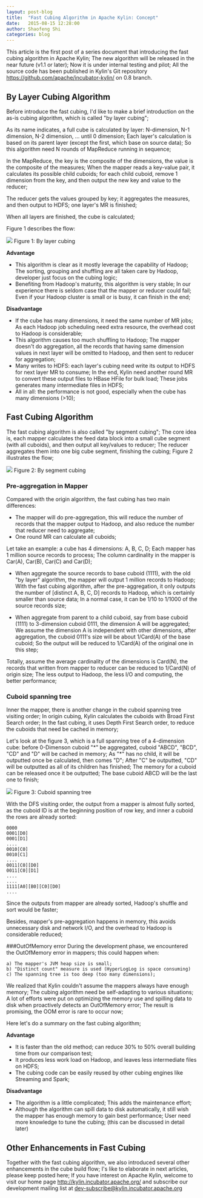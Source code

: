 ```yaml
---
layout: post-blog
title:  "Fast Cubing Algorithm in Apache Kylin: Concept"
date:   2015-08-15 12:28:00
author: Shaofeng Shi
categories: blog
---
```


This article is the first post of a series document that introducing the fast cubing algorithm in Apache Kylin; The new algorithm will be released in the near future (v1.1 or later); Now it is under internal testing and pilot; All the source code has been published in Kylin's Git repository <https://github.com/apache/incubator-kylin/> on 0.8 branch. 


## By Layer Cubing Algorithm
Before introduce the fast cubing, I'd like to make a brief introduction on the as-is cubing algorithm, which is called "by layer cubing"; 

As its name indicates, a full cube is calculated by layer: N-dimension, N-1 dimension, N-2 dimension, ... until 0 dimension; Each layer's calculation is based on its parent layer (except the first, which base on source data); So this algorithm need N rounds of MapReduce running in sequence;

In the MapReduce, the key is the composite of the dimensions, the value is the composite of the measures; When the mapper reads a key-value pair, it calculates its possible child cuboids; for each child cuboid, remove 1 dimension from the key, and then output the new key and value to the reducer; 

The reducer gets the values grouped by key; it aggregates the measures, and then output to HDFS; one layer's MR is finished;

When all layers are finished, the cube is calculated;

Figure 1 describes the flow:

![]( /images/blog/by-layer-cubing.png)
Figure 1: By layer cubing


**Advantage**

* This algorithm is clear as it mostly leverage the capability of Hadoop; The sorting, grouping and shuffling are all taken care by Hadoop, developer just focus on the cubing logic;
* Benefiting from Hadoop's maturity, this algorithm is very stable; In our experience there is seldom case that the mapper or reducer could fail; Even if your Hadoop cluster is small or is busy, it can finish in the end;


**Disadvantage**

* If the cube has many dimensions, it need the same number of MR jobs; As each Hadoop job scheduling need extra resource, the overhead cost to Hadoop is considerable; 
* This algorithm causes too much shuffling to Hadoop; The mapper doesn't do aggregation, all the records that having same dimension values in next layer will be omitted to Hadoop, and then sent to reducer for aggregation;
* Many writes to HDFS: each layer's cubing need write its output to HDFS for next layer MR to consume; In the end, Kylin need another round MR to convert these output files to HBase HFile for bulk load; These jobs generates many intermediate files in HDFS;
* All in all: the performance is not good, especially when the cube has many dimensions (>10); 



## Fast Cubing Algorithm
The fast cubing algorithm is also called "by segment cubing"; The core idea is, each mapper calculates the feed data block into a small cube segment (with all cuboids), and then output all key/values to reducer; The reducer aggregates them into one big cube segment, finishing the cubing; Figure 2 illustrates the flow;


![]( /images/blog/by-segment-cubing.png)
Figure 2: By segment cubing

### Pre-aggregation in Mapper
Compared with the origin algorithm, the fast cubing has two main differences:

* The mapper will do pre-aggregation, this will reduce the number of records that the mapper output to Hadoop, and also reduce the number that reducer need to aggregate;
* One round MR can calculate all cuboids; 

Let take an example: a cube has 4 dimensions: A, B, C, D; Each mapper has 1 million source records to process; The column cardinality in the mapper is Car(A), Car(B), Car(C) and Car(D); 

* When aggregate the source records to base cuboid (1111), with the old "by layer" algorithm, the mapper will output 1 million records to Hadoop; With the fast cubing algorithm, after the pre-aggregation, it only outputs the number of [distinct A, B, C, D] records to Hadoop, which is certainly smaller than source data; In a normal case, it can be 1/10 to 1/1000 of the source records size;

* When aggregate from parent to a child cuboid, say from base cuboid (1111) to 3-dimension cuboid 0111, the dimension A will be aggregated; We assume the dimension A is independent with other dimensions, after aggregation, the cuboid 0111's size will be about 1/Card(A) of the base cuboid; So the output will be reduced to 1/Card(A) of the original one in this step; 

Totally, assume the average cardinality of the dimensions is Card(N), the records that written from mapper to reducer can be reduced to 1/Card(N) of origin size; The less output to Hadoop, the less I/O and computing, the better performance;

### Cuboid spanning tree
Inner the mapper, there is another change in the cuboid spanning tree visiting order; In origin cubing, Kylin calculates the cuboids with Broad First Search order; In the fast cubing, it uses Depth First Search order, to reduce the cuboids that need be cached in memory; 

Let's look at the figure 3, which is a full spanning tree of a 4-dimension cube: before 0-Dimenson cuboid "\*" be aggregated, cuboid "ABCD", "BCD", "CD" and "D" will be cached in memory; As "\*" has no child, it will be outputted once be calculated, then comes "D"; After "C" be outputted, "CD" will be outputted as all of its children has finished; The memory for a cuboid can be released once it be outputted; The base cuboid ABCD will be the last one to finish; 

![]( /images/blog/cube-spanning-tree.png)
Figure 3: Cuboid spanning tree

With the DFS visiting order, the output from a mapper is almost fully sorted, as the cuboid ID is at the beginning position of row key, and inner a cuboid the rows are already sorted:

```
0000
0001[D0]
0001[D1]
....
0010[C0]
0010[C1]
....
0011[C0][D0]
0011[C0][D1]
....
....
1111[A0][B0][C0][D0]
....
```
Since the outputs from mapper are already sorted, Hadoop's shuffle and sort would be faster;  

Besides, mapper's pre-aggregation happens in memory, this avoids unnecessary disk and network I/O, and the overhead to Hadoop is considerable reduced; 

###OutOfMemory error
During the development phase, we encountered the OutOfMemory error in mappers; this could happen when: 

	a) The mapper's JVM heap size is small;
	b) "Distinct count" measure is used (HyperLogLog is space consuming) 
	c) The spanning tree is too deep (too many dimensions);

We realized that Kylin couldn't assume the mappers always have enough memory; The cubing algorithm need be self-adapting to various situations; A lot of efforts were put on optimizing the memory use and spilling data to disk when proactively detects an OutOfMemory error; The result is promising, the OOM error is rare to occur now;

Here let's do a summary on the fast cubing algorithm;

**Advantage**

* It is faster than the old method; can reduce 30% to 50% overall building time from our comparison test; 
* It produces less work load on Hadoop, and leaves less intermediate files on HDFS;
* The cubing code can be easily reused by other cubing engines like Streaming and Spark;

**Disadvantage**

* The algorithm is a little complicated; This adds the maintenance effort;
* Although the algorithm can spill data to disk automatically, it still wish the mapper has enough memory to gain best performance; User need more knowledge to tune the cubing; (this can be discussed in detail later)

## Other Enhancements in Fast Cubing

Together with the fast cubing algorithm, we also introduced several other enhancements in the cube build flow; I's like to elaborate in next articles, please keep posted here; If you have interest on Apache Kylin, welcome to visit our home page <http://kylin.incubator.apache.org/> and subscribe our development mailing list at <dev-subscribe@kylin.incubator.apache.org>